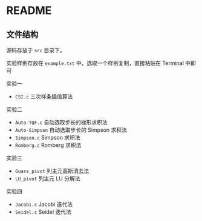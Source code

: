 # README

## 文件结构

源码存放于 `src` 目录下。

实验样例存放在 `example.txt` 中，选取一个样例复制，直接粘贴在 Terminal 中即可

实验一

+ `CSI.c` 三次样条插值算法

实验二

+ `Auto-TQF.c` 自动选取步长的梯形求积法
+ `Auto-Simpson` 自动选取步长的 Simpson 求积法
+ `Simpson.c` Simpson 求积法
+ `Romberg.c` Romberg 求积法

实验三

+ `Guass_pivot` 列主元高斯消去法
+ `LU_pivot` 列主元 LU 分解法

实验四

+ `Jacobi.c` Jacobi 迭代法
+ `Seidel.c` Seidel 迭代法
